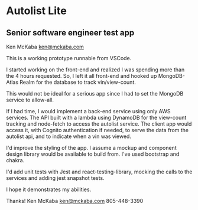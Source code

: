 # Autolist Lite
## Senior software engineer test app
Ken McKaba
ken@mckaba.com

This is a working prototype runnable from VSCode.

I started working on the front-end and realized I was spending more than the 4 hours requested. So, I left it all front-end and hooked up MongoDB-Atlas Realm for the database to track vin/view-count.

This would not be ideal for a serious app since I had to set the MongoDB service to allow-all.

If I had time, I would implement a back-end service using only AWS services. The API built with a lambda using DynamoDB for the view-count tracking and node-fetch to access the autolist service. The client app would access it, with Cognito authentication if needed, to serve the data from the autolist api, and to indicate when a vin was viewed.

I'd improve the styling of the app. I assume a mockup and component design library would be available to build from. I've used bootstrap and chakra.

I'd add unit tests with Jest and react-testing-library, mocking the calls to the services and adding jest snapshot tests.

I hope it demonstrates my abilities.

Thanks!
Ken McKaba
ken@mckaba.com
805-448-3390